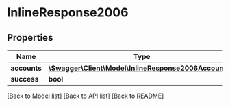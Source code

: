 # InlineResponse2006

## Properties
Name | Type | Description | Notes
------------ | ------------- | ------------- | -------------
**accounts** | [**\Swagger\Client\Model\InlineResponse2006Accounts[]**](InlineResponse2006Accounts.md) |  | [optional] 
**success** | **bool** |  | [optional] 

[[Back to Model list]](../../README.md#documentation-for-models) [[Back to API list]](../../README.md#documentation-for-api-endpoints) [[Back to README]](../../README.md)

